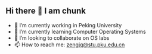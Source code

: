 ## Hi there 👋 I am chunk


- 🔭 I’m currently working in Peking University
- 🌱 I’m currently learning Computer Operating Systems
- 👯 I’m looking to collaborate on OS labs
- 📫 How to reach me: zengjq@stu.pku.edu.cn

